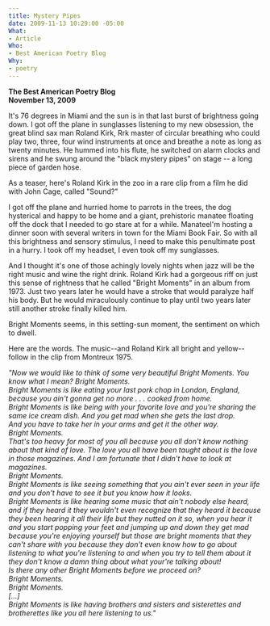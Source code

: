 ```yaml
---
title: Mystery Pipes
date: 2009-11-13 10:29:00 -05:00
What:
- Article
Who:
- Best American Poetry Blog
Why:
- poetry
---
```


**The Best American Poetry Blog**  
**November 13, 2009**

It's 76 degrees in Miami and the sun is in that last burst of brightness going down. I got off the plane in sunglasses listening to my new obsession, the great blind sax man Roland Kirk, Rrk master of circular breathing who could play two, three, four wind instruments at once and breathe a note as long as twenty minutes.   He hummed into his flute, he switched on alarm clocks and sirens and he swung around the "black mystery pipes" on stage -- a long piece of garden hose.

As a teaser, here's Roland Kirk in the zoo in a rare clip from a film he did with John Cage, called "Sound?"

I got off the plane and hurried home to parrots in the trees, the dog hysterical and happy to be home and a giant, prehistoric manatee floating off the dock that I needed to go stare at for a while.   ManateeI'm hosting a dinner soon with several writers in town for the Miami Book Fair.  So with all this brightness and sensory stimulus, I need to make this penultimate post in a hurry.  I took off my headset, I even took off my sunglasses. 

And I thought it's one of those achingly lovely nights when jazz will be the right music and wine the right drink.  Roland Kirk had a gorgeous riff on just this sense of rightness that he called "Bright Moments" in an album from 1973.  Just two years later he would have a stroke that would paralyze half his body.  But he would miraculously continue to play until two years later still another stroke finally killed him.

Bright Moments seems, in this setting-sun moment, the sentiment on which to dwell.

Here are the words.  The music--and Roland Kirk all bright and yellow--follow in the clip from Montreux 1975.

*"Now we would like to think of some very beautiful Bright Moments. You know what I mean? Bright Moments.*  
*Bright Moments is like eating your last pork chop in London, England, because you ain't gonna get no more . . . cooked from home.*  
*Bright Moments is like being with your favorite love and you're sharing the same ice cream dish. And you get mad when she gets the last drop.*  
*And you have to take her in your arms and get it the other way.*  
*Bright Moments.*  
*That's too heavy for most of you all because you all don't know nothing about that kind of love. The love you all have been taught about is the love in those magazines. And I am fortunate that I didn't have to look at magazines.*  
*Bright Moments.*  
*Bright Moments is like seeing something that you ain't ever seen in your life and you don't have to see it but you know how it looks.*  
*Bright Moments is like hearing some music that ain't nobody else heard, and if they heard it they wouldn't even recognize that they heard it because they been hearing it all their life but they nutted on it so, when you hear it and you start popping your feet and jumping up and down they get mad because you're enjoying yourself but those are bright moments that they can't share with you because they don't even know how to go about listening to what you're listening to and when you try to tell them about it they don't know a damn thing about what your're talking about!*  
*Is there any other Bright Moments before we proceed on?*  
*Bright Moments.*  
*Bright Moments.*  
*[...]*  
*Bright Moments is like having brothers and sisters and sisterettes and brotherettes like you all here listening to us."*
